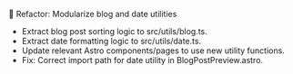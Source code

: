 :art: Refactor: Modularize blog and date utilities

- Extract blog post sorting logic to src/utils/blog.ts.
- Extract date formatting logic to src/utils/date.ts.
- Update relevant Astro components/pages to use new utility functions.
- Fix: Correct import path for date utility in BlogPostPreview.astro.